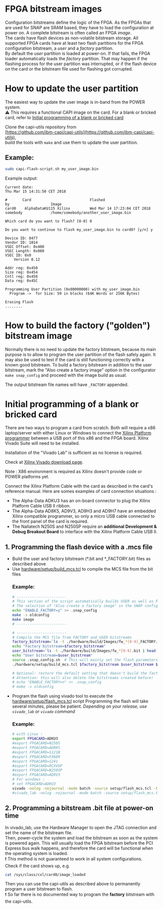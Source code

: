 # FPGA bitstream images
Configuration bitstreams define the logic of the FPGA. As the FPGAs that are used for SNAP are SRAM based, they have to load the configuration at power on. A complete bitstream is often called an FPGA *image*.  
The cards have flash devices as non-volatile bitstream storage. All supported FPGA cards have at least two flash partitions for the FPGA configuration bitstream, a *user* and a *factory* partition.  
By default the *user* partition is loaded at power-on. If that fails, the FPGA loader automatically loads the *factory* partition. 
That may happen if the flashing process for the user partition was interrupted, or if the flash device on the card or the bitstream file used for flashing got corrupted.

# How to update the user partition
The easiest way to update the user image is in-band from the POWER system.  
:warning: This requires a functional CAPI image on the card. For a blank or bricked card, refer to [Initial programming of a blank or bricked card](./Bitstream_flashing.md#initial-programming-of-a-blank-or-bricked-card)

Clone the capi-utils repository from  
[https://github.com/ibm-capi/capi-utils](https://github.com/ibm-capi/capi-utils),  
build the tools with `make` and use them to update the user partition.
## Example: 

```bash
sudo capi-flash-script.sh my_user_image.bin
```
Example output:
```
Current date:
Thu Mar 15 14:31:50 CET 2018

#       Card                           Flashed                       by                   Image
card0    AlphaDataKU115 Xilinx         Wed Mar 14 17:23:04 CET 2018  somebody             /home/somebody/another_user_image.bin

Which card do you want to flash? [0-0] 0

Do you want to continue to flash my_user_image.bin to card0? [y/n] y

Device ID: 0477
Vendor ID: 1014
VSEC Offset: 0x400
VSEC Length: 0x080
VSEC ID: 0x0
    Version 0.12

Addr reg: 0x450
Size reg: 0x454
Cntl reg: 0x458
Data reg: 0x45C

Programming User Partition (0x00000000) with my_user_image.bin
  Program ->  for Size: 59 in blocks (64K Words or 256K Bytes)

Erasing Flash
........
```
# How to build the factory ("golden") bitstream image

Normally there is no need to update the factory bitstream, because its main purpose is to allow to program the user partition of the flash safely again. It may also be used to test if the card is still functioning correctly with a known good bitstream.
To build a factory bitstream in addition to the user bitstream, mark the "Also create a factory image" option in the configurator `make snap_config` and proceed with the image build as usual.

The output bitstream file names will have `_FACTORY` appended.  

# Initial programming of a blank or bricked card

There are two ways to program a card from scratch. Both will require a x86 laptop/server with either Linux or Windows to connect the [Xilinx Platform programmer](https://www.xilinx.com/products/boards-and-kits/hw-usb-ii-g.html) between a USB port of this x86 and the FPGA board. Xilinx Vivado Suite will need to be installed.

Installation of the "Vivado Lab" is sufficient as no license is required.

Check at [Xilinx Vivado download page](https://www.xilinx.com/support/download/index.html/content/xilinx/en/downloadNav/vivado-design-tools.html).

Note : X86 environment is required as Xilinx doesn't provide code or POWER platforms yet.

Connect the Xilinx Platform Cable with the card as described in the card's reference manual.
Here are somes examples of card connection situations :
* The Alpha-Data ADKU3 has an on-board connector to plug the Xilinx Platform Cable USB II ribbon.
* The Alpha-Data AD8K5, AD9V3, AD9H3 and AD9H7 have an embedded Xilinx compatible programmer, so only a micro USB cable connected to the front panel of the card is required. 
* The Nallatech N250S and N250SP require an **additional Development & Debug Breakout Board** to interface with the Xilinx Platform Cable USB II.

## 1. Programming the flash device with a .mcs file 

* Build the user and factory bitstream (*.bit and *_FACTORY.bit) files as described above
* Use [hardware/setup/build_mcs.tcl](../setup/build_mcs.tcl) to compile the MCS file from the bit files
  ### Example:
  ```bash
  # -----------------------
  # This section of the script automatically builds USER as well as FACTORY binary files.
  # The selection of "Also create a factory image" in the SNAP configuration menu performs the same.
  echo "ENABLE_FACTORY=y" >> .snap_config  
  make -s oldconfig
  make image
  # -----------------------
  
  # -----------------------
  # Compile the MCS file from FACTORY and USER bitstreams
  factory_bitstream=`ls -t ./hardware/build/Images/fw_*[0-9]_FACTORY.bit | head -n1`
  echo "Factory bitstream=$factory_bitstream"
  user_bitstream=`ls -t ./hardware/build/Images/fw_*[0-9].bit | head -n1`
  echo "User bitstream=$user_bitstream"
  source .snap_config.sh  # This will mainly set the flash parameters according to the selected board 
  ./hardware/setup/build_mcs.tcl $factory_bitstream $user_bitstream ${factory_bitstream%.bit}.mcs
  
  # Optional: restore the default setting that doesn't build the factory image
  # Attention: this will also delete the bitstreams created before!
  # echo "ENABLE_FACTORY=n" >> .snap_config
  # make -s oldconfig
  ```
* Program the flash using vivado tool to execute the [hardware/setup/flash_mcs.tcl](../setup/flash_mcs.tcl) script
  Programming the flash will take several minutes, please be patient.
  _Depending on your release, use `vivado_lab` or `vivado` command_
  ### Example:
  ```bash
  # with Linux :
  export FPGACARD=ADKU3
  #export FPGACARD=N250S
  #export FPGACARD=AD8K5
  #export FPGACARD=S121B
  #export FPGACARD=FX609
  #export FPGACARD=S241
  #export FPGACARD=RCXVUP
  #export FPGACARD=N250SP
  #export FPGACARD=AD9V3
  # For windows :
  # set FPGACARD=ADKU3
  vivado -nolog -nojournal -mode batch -source setup/flash_mcs.tcl -tclargs "build/Images/${FPGACARD}_flash.mcs"
  #vivado_lab -nolog -nojournal -mode batch -source setup/flash_mcs.tcl -tclargs "build/Images/${FPGACARD}_flash.mcs"
  ```
## 2. Programming a bitstream .bit file at power-on time
In vivado_lab, use the Hardware Manager to open the JTAG connection and set the name of the bitstream file.  
Then, power-cycle the system and load the bitstream as soon as the system is powered again. This will usually load the FPGA bitstream before the PCI Express bus walk happens, and therefore the card will be functional when the operating system is loaded.  
:exclamation: This method is not guaranteed to work in all system configurations.  
Check if the card shows up, e.g.
```bash
cat /sys/class/cxl/card0/image_loaded 
```
Then you can use the capi-utils as described above to permanently program a user bitstream to flash.  
:exclamation: So far there is no documented way to program the **factory** bitstream with the capi-utils.

